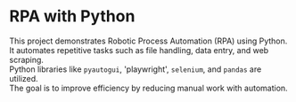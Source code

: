 # RPA with Python

This project demonstrates Robotic Process Automation (RPA) using Python.  
It automates repetitive tasks such as file handling, data entry, and web scraping.  
Python libraries like `pyautogui`, 'playwright', `selenium`, and `pandas` are utilized.  
The goal is to improve efficiency by reducing manual work with automation.
